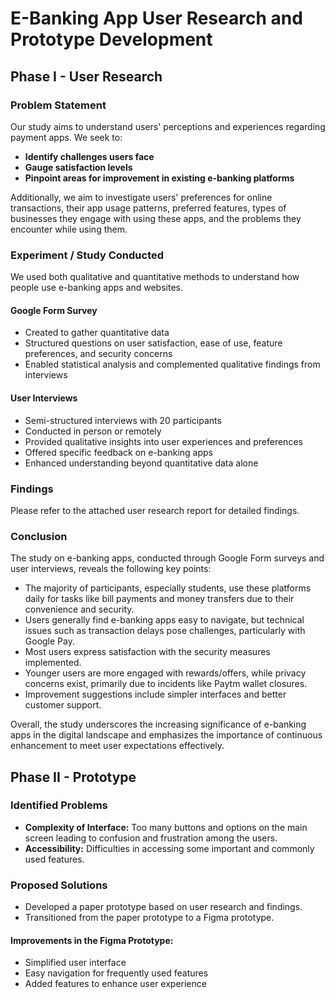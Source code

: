 # E-Banking App User Research and Prototype Development

## Phase I - User Research

### **Problem Statement**
Our study aims to understand users' perceptions and experiences regarding payment apps. We seek to:
- **Identify challenges users face**
- **Gauge satisfaction levels**
- **Pinpoint areas for improvement in existing e-banking platforms**

Additionally, we aim to investigate users' preferences for online transactions, their app usage patterns, preferred features, types of businesses they engage with using these apps, and the problems they encounter while using them.

### **Experiment / Study Conducted**
We used both qualitative and quantitative methods to understand how people use e-banking apps and websites.

#### **Google Form Survey**
- Created to gather quantitative data
- Structured questions on user satisfaction, ease of use, feature preferences, and security concerns
- Enabled statistical analysis and complemented qualitative findings from interviews

#### **User Interviews**
- Semi-structured interviews with 20 participants
- Conducted in person or remotely
- Provided qualitative insights into user experiences and preferences
- Offered specific feedback on e-banking apps
- Enhanced understanding beyond quantitative data alone

### **Findings**
Please refer to the attached user research report for detailed findings.

### **Conclusion**
The study on e-banking apps, conducted through Google Form surveys and user interviews, reveals the following key points:
- The majority of participants, especially students, use these platforms daily for tasks like bill payments and money transfers due to their convenience and security.
- Users generally find e-banking apps easy to navigate, but technical issues such as transaction delays pose challenges, particularly with Google Pay.
- Most users express satisfaction with the security measures implemented.
- Younger users are more engaged with rewards/offers, while privacy concerns exist, primarily due to incidents like Paytm wallet closures.
- Improvement suggestions include simpler interfaces and better customer support.

Overall, the study underscores the increasing significance of e-banking apps in the digital landscape and emphasizes the importance of continuous enhancement to meet user expectations effectively.

## Phase II - Prototype

### **Identified Problems**
- **Complexity of Interface:** Too many buttons and options on the main screen leading to confusion and frustration among the users.
- **Accessibility:** Difficulties in accessing some important and commonly used features.

### **Proposed Solutions**
- Developed a paper prototype based on user research and findings.
- Transitioned from the paper prototype to a Figma prototype.

#### **Improvements in the Figma Prototype:**
- Simplified user interface
- Easy navigation for frequently used features
- Added features to enhance user experience

